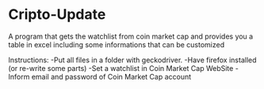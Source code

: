 # Cripto-Update
A program that gets the watchlist from coin market cap and provides you a table in excel including some informations that can be customized

Instructions: 
-Put all files in a folder with geckodriver.
-Have firefox installed (or re-write some parts)
-Set a watchlist in Coin Market Cap WebSite
-Inform email and password of Coin Market Cap account
